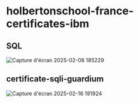 # holbertonschool-france-certificates-ibm
## SQL

![Capture d'écran 2025-02-08 185229](https://github.com/user-attachments/assets/3cf6f312-1524-43c6-a022-f42e1e9645c1)

## certificate-sqli-guardium

![Capture d'écran 2025-02-16 191924](https://github.com/user-attachments/assets/1fedda0c-3ce7-478b-be61-440610ecf7fc)
